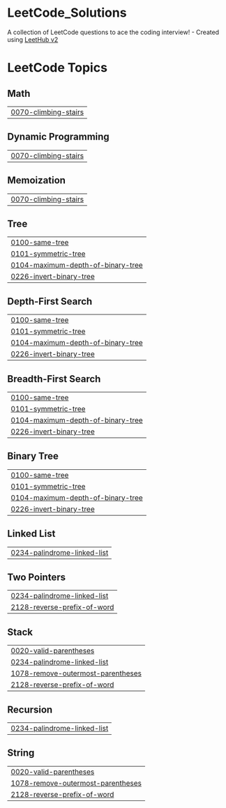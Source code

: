 # LeetCode_Solutions
A collection of LeetCode questions to ace the coding interview! - Created using [LeetHub v2](https://github.com/arunbhardwaj/LeetHub-2.0)

<!---LeetCode Topics Start-->
# LeetCode Topics
## Math
|  |
| ------- |
| [0070-climbing-stairs](https://github.com/anshpandey003/LeetCode_Solutions/tree/master/0070-climbing-stairs) |
## Dynamic Programming
|  |
| ------- |
| [0070-climbing-stairs](https://github.com/anshpandey003/LeetCode_Solutions/tree/master/0070-climbing-stairs) |
## Memoization
|  |
| ------- |
| [0070-climbing-stairs](https://github.com/anshpandey003/LeetCode_Solutions/tree/master/0070-climbing-stairs) |
## Tree
|  |
| ------- |
| [0100-same-tree](https://github.com/anshpandey003/LeetCode_Solutions/tree/master/0100-same-tree) |
| [0101-symmetric-tree](https://github.com/anshpandey003/LeetCode_Solutions/tree/master/0101-symmetric-tree) |
| [0104-maximum-depth-of-binary-tree](https://github.com/anshpandey003/LeetCode_Solutions/tree/master/0104-maximum-depth-of-binary-tree) |
| [0226-invert-binary-tree](https://github.com/anshpandey003/LeetCode_Solutions/tree/master/0226-invert-binary-tree) |
## Depth-First Search
|  |
| ------- |
| [0100-same-tree](https://github.com/anshpandey003/LeetCode_Solutions/tree/master/0100-same-tree) |
| [0101-symmetric-tree](https://github.com/anshpandey003/LeetCode_Solutions/tree/master/0101-symmetric-tree) |
| [0104-maximum-depth-of-binary-tree](https://github.com/anshpandey003/LeetCode_Solutions/tree/master/0104-maximum-depth-of-binary-tree) |
| [0226-invert-binary-tree](https://github.com/anshpandey003/LeetCode_Solutions/tree/master/0226-invert-binary-tree) |
## Breadth-First Search
|  |
| ------- |
| [0100-same-tree](https://github.com/anshpandey003/LeetCode_Solutions/tree/master/0100-same-tree) |
| [0101-symmetric-tree](https://github.com/anshpandey003/LeetCode_Solutions/tree/master/0101-symmetric-tree) |
| [0104-maximum-depth-of-binary-tree](https://github.com/anshpandey003/LeetCode_Solutions/tree/master/0104-maximum-depth-of-binary-tree) |
| [0226-invert-binary-tree](https://github.com/anshpandey003/LeetCode_Solutions/tree/master/0226-invert-binary-tree) |
## Binary Tree
|  |
| ------- |
| [0100-same-tree](https://github.com/anshpandey003/LeetCode_Solutions/tree/master/0100-same-tree) |
| [0101-symmetric-tree](https://github.com/anshpandey003/LeetCode_Solutions/tree/master/0101-symmetric-tree) |
| [0104-maximum-depth-of-binary-tree](https://github.com/anshpandey003/LeetCode_Solutions/tree/master/0104-maximum-depth-of-binary-tree) |
| [0226-invert-binary-tree](https://github.com/anshpandey003/LeetCode_Solutions/tree/master/0226-invert-binary-tree) |
## Linked List
|  |
| ------- |
| [0234-palindrome-linked-list](https://github.com/anshpandey003/LeetCode_Solutions/tree/master/0234-palindrome-linked-list) |
## Two Pointers
|  |
| ------- |
| [0234-palindrome-linked-list](https://github.com/anshpandey003/LeetCode_Solutions/tree/master/0234-palindrome-linked-list) |
| [2128-reverse-prefix-of-word](https://github.com/anshpandey003/LeetCode_Solutions/tree/master/2128-reverse-prefix-of-word) |
## Stack
|  |
| ------- |
| [0020-valid-parentheses](https://github.com/anshpandey003/LeetCode_Solutions/tree/master/0020-valid-parentheses) |
| [0234-palindrome-linked-list](https://github.com/anshpandey003/LeetCode_Solutions/tree/master/0234-palindrome-linked-list) |
| [1078-remove-outermost-parentheses](https://github.com/anshpandey003/LeetCode_Solutions/tree/master/1078-remove-outermost-parentheses) |
| [2128-reverse-prefix-of-word](https://github.com/anshpandey003/LeetCode_Solutions/tree/master/2128-reverse-prefix-of-word) |
## Recursion
|  |
| ------- |
| [0234-palindrome-linked-list](https://github.com/anshpandey003/LeetCode_Solutions/tree/master/0234-palindrome-linked-list) |
## String
|  |
| ------- |
| [0020-valid-parentheses](https://github.com/anshpandey003/LeetCode_Solutions/tree/master/0020-valid-parentheses) |
| [1078-remove-outermost-parentheses](https://github.com/anshpandey003/LeetCode_Solutions/tree/master/1078-remove-outermost-parentheses) |
| [2128-reverse-prefix-of-word](https://github.com/anshpandey003/LeetCode_Solutions/tree/master/2128-reverse-prefix-of-word) |
<!---LeetCode Topics End-->